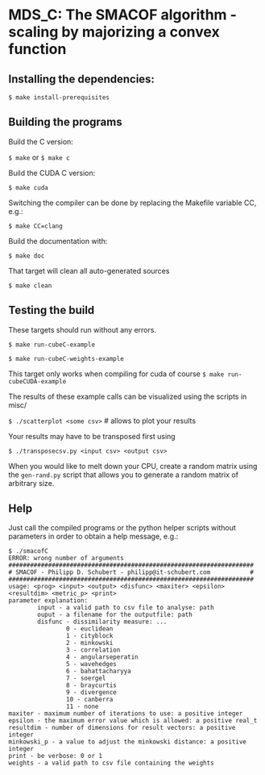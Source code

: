 # MDS_C: The SMACOF algorithm - scaling by majorizing a convex function

## Installing the dependencies:
`$ make install-prerequisites`

## Building the programs
Build the C version:

`$ make` or `$ make c`

Build the CUDA C version:

`$ make cuda`

Switching the compiler can be done by replacing the Makefile variable CC, e.g.:

`$ make CC=clang`

Build the documentation with:

`$ make doc`

That target will clean all auto-generated sources

`$ make clean`

## Testing the build
These targets should run without any errors.

`$ make run-cubeC-example`

`$ make run-cubeC-weights-example`

This target only works when compiling for cuda of course
`$ make run-cubeCUDA-example`

The results of these example calls can be visualized using the scripts in misc/

`$ ./scatterplot <some csv>` # allows to plot your results

Your results may have to be transposed first using 

`$ ./transposecsv.py <input csv> <output csv>`

When you would like to melt down your CPU, create a random matrix using the 
`gen-rand.py` script that allows you to generate a random matrix of arbitrary
size.

## Help
Just call the compiled programs or the python helper scripts without parameters
in order to obtain a help message, e.g.:

```
$ ./smacofC
ERROR: wrong number of arguments
####################################################################
# SMACOF - Philipp D. Schubert - philipp@it-schubert.com           #
####################################################################
usage: <prog> <input> <output> <disfunc> <maxiter> <epsilon> <resultdim> <metric_p> <print>
parameter explanation:
        input - a valid path to csv file to analyse: path
        ouput - a filename for the outputfile: path
        disfunc - dissimilarity measure: ...
                0 - euclidean
                1 - cityblock
                2 - minkowski
                3 - correlation
                4 - angularseperatin
                5 - wavehedges
                6 - bahattacharyya
                7 - soergel
                8 - braycurtis
                9 - divergence
                10 - canberra
                11 - none
maxiter - maximum number of iterations to use: a positive integer
epsilon - the maximum error value which is allowed: a positive real_t
resultdim - number of dimensions for result vectors: a positive integer
minkowski_p - a value to adjust the minkowski distance: a positive integer
print - be verbose: 0 or 1
weights - a valid path to csv file containing the weights
```
